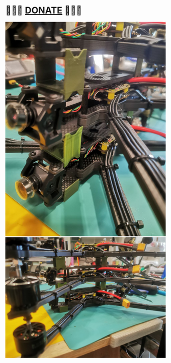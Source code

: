 
# 🍩🍩🍩 [DONATE](https://send.monobank.ua/jar/8GPxyGjM8E) 🍩🍩🍩


![](/FPV_stack_spacers/1.jpg)
![](/FPV_stack_spacers/2.jpg)
